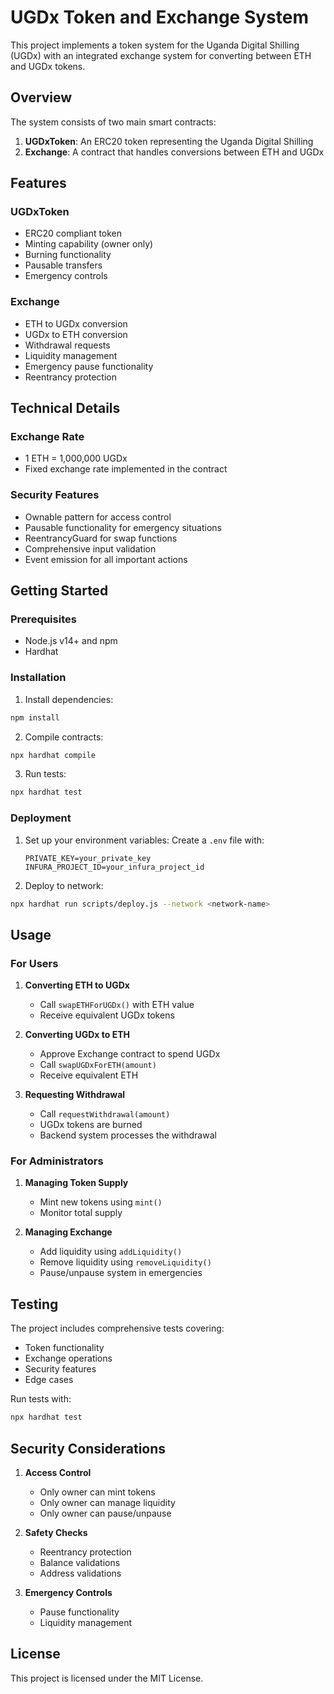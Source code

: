 # UGDx Token and Exchange System

This project implements a token system for the Uganda Digital Shilling (UGDx) with an integrated exchange system for converting between ETH and UGDx tokens.

## Overview

The system consists of two main smart contracts:

1. **UGDxToken**: An ERC20 token representing the Uganda Digital Shilling
2. **Exchange**: A contract that handles conversions between ETH and UGDx

## Features

### UGDxToken
- ERC20 compliant token
- Minting capability (owner only)
- Burning functionality
- Pausable transfers
- Emergency controls

### Exchange
- ETH to UGDx conversion
- UGDx to ETH conversion
- Withdrawal requests
- Liquidity management
- Emergency pause functionality
- Reentrancy protection

## Technical Details

### Exchange Rate
- 1 ETH = 1,000,000 UGDx
- Fixed exchange rate implemented in the contract

### Security Features
- Ownable pattern for access control
- Pausable functionality for emergency situations
- ReentrancyGuard for swap functions
- Comprehensive input validation
- Event emission for all important actions

## Getting Started

### Prerequisites
- Node.js v14+ and npm
- Hardhat

### Installation

1. Install dependencies:
```bash
npm install
```

2. Compile contracts:
```bash
npx hardhat compile
```

3. Run tests:
```bash
npx hardhat test
```

### Deployment

1. Set up your environment variables:
   Create a `.env` file with:
   ```
   PRIVATE_KEY=your_private_key
   INFURA_PROJECT_ID=your_infura_project_id
   ```

2. Deploy to network:
```bash
npx hardhat run scripts/deploy.js --network <network-name>
```

## Usage

### For Users

1. **Converting ETH to UGDx**
   - Call `swapETHForUGDx()` with ETH value
   - Receive equivalent UGDx tokens

2. **Converting UGDx to ETH**
   - Approve Exchange contract to spend UGDx
   - Call `swapUGDxForETH(amount)`
   - Receive equivalent ETH

3. **Requesting Withdrawal**
   - Call `requestWithdrawal(amount)`
   - UGDx tokens are burned
   - Backend system processes the withdrawal

### For Administrators

1. **Managing Token Supply**
   - Mint new tokens using `mint()`
   - Monitor total supply

2. **Managing Exchange**
   - Add liquidity using `addLiquidity()`
   - Remove liquidity using `removeLiquidity()`
   - Pause/unpause system in emergencies

## Testing

The project includes comprehensive tests covering:
- Token functionality
- Exchange operations
- Security features
- Edge cases

Run tests with:
```bash
npx hardhat test
```

## Security Considerations

1. **Access Control**
   - Only owner can mint tokens
   - Only owner can manage liquidity
   - Only owner can pause/unpause

2. **Safety Checks**
   - Reentrancy protection
   - Balance validations
   - Address validations

3. **Emergency Controls**
   - Pause functionality
   - Liquidity management

## License

This project is licensed under the MIT License.
